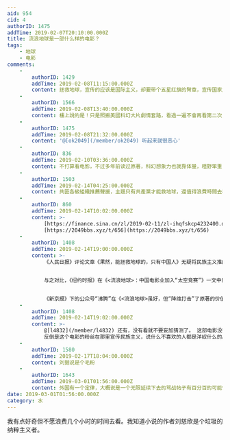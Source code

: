 ```yaml
---
aid: 954
cid: 4
authorID: 1475
addTime: 2019-02-07T20:10:00.000Z
title: 流浪地球是一部什么样的电影？
tags:
    - 地球
    - 电影
comments:
    -
        authorID: 1429
        addTime: 2019-02-08T11:15:00.000Z
        content: 拯救地球，宣传的应该是国际主义，却要带个五星红旗的臂章，宣传国家主义。
    -
        authorID: 1566
        addTime: 2019-02-08T13:40:00.000Z
        content: 樓上說的是！只是照搬美國科幻大片劇情套路，看過一遍不會再看第二次！也就那樣！
    -
        authorID: 1475
        addTime: 2019-02-08T21:32:00.000Z
        content: '@[ok2049](/member/ok2049) 听起来就很恶心'
    -
        authorID: 836
        addTime: 2019-02-10T03:36:00.000Z
        content: 不打算看电影，不过多年前读过原著，科幻想象力也就靠体量，粗野笨重，人物塑造教科书版得差，而且故事还烂尾了。
    -
        authorID: 1503
        addTime: 2019-02-14T04:25:00.000Z
        content: 共匪各級組織推薦聲援，主題只有共產黨才能救地球，還值得浪費時間去看嗎？
    -
        authorID: 860
        addTime: 2019-02-14T10:02:00.000Z
        content: >-
            [https://finance.sina.cn/zl/2019-02-11/zl-ihqfskcp4232400.d.html?from=wap](https://finance.sina.cn/zl/2019-02-11/zl-ihqfskcp4232400.d.html?from=wap)
            [https://2049bbs.xyz/t/656](https://2049bbs.xyz/t/656)
    -
        authorID: 1408
        addTime: 2019-02-14T19:00:00.000Z
        content: >-
            《人民日报》评论文章《果然，能拯救地球的，只有中国人》无疑将民族主义推向了高潮，它突出了“流浪地球”的中国特色：“在拯救地球这个经典到甚至有些烂俗的母题上，欧美人的思路往往是派出探险队寻找新家园，而《流浪地球》则体现出中国人安土重迁的老传统——对生活了300万年的‘祖宅’不离不弃”，“中国科幻的内核一直有别于欧美科幻，《流浪地球》体现的是一种将全人类团结在一起“集中力量办大事”的理念。因此，虽然《流浪地球》是一部中国科幻电影，但丝毫没有刻意凸显中国的地位，恰恰相反，电影弱化了中国人的身份，将整个人类当做一个命运共同体，这是其区别于好莱坞电影的重要之处，而‘天下大同’也是中国人对美好社会的一个共识和一直以来努力的方向”。


            与之对比，《纽约时报》在《<流浪地球>：中国电影业加入“太空竞赛”》一文中的评价更加中立：“与《红海行动》和两部英雄痛打西方恶棍的兰博式《战狼》不同，《流浪地球》并不带有沙文主义色彩，尽管该片中也有《战狼》系列的主角吴京。”


            《新京报》下的公众号“沸腾”在《<流浪地球>虽好，但“降维打击”了原著的价值观》一文中，作者宋金波指出，改编之后的《流浪地球》在其内核上其实是“反刘慈欣”的：“在原著中，角色的种族、国家属性被淡化。原著中，主人公娶了一位日本妻子，而最后，由于不信任联合政府而产生的叛军，以及被处死的五千名地球派，都直指人性的弱点，也是对人性之恶的无情拷问。由此可见，原著是在努力做到在‘人类命运共同体’的尺度上进行叙事。而在电影中，叙事的视角和情感被拉回到“国族荣辱”的层面，通过黑化其他国家小分队的形象来反衬主角的英雄主义。”
    -
        authorID: 1408
        addTime: 2019-02-14T19:02:00.000Z
        content: >-
            @[l4832](/member/l4832) 还有，没有看就不要妄加猜测了。 这部电影没有像战狼那样宣传民族主义。
            反倒是这个电影的粉丝在那里宣传民族主义，说什么不喜欢的人都是洋奴什么的。
    -
        authorID: 1580
        addTime: 2019-02-17T18:04:00.000Z
        content: 刘据说是个毛粉
    -
        authorID: 1643
        addTime: 2019-03-01T01:56:00.000Z
        content: 外国有一个定律，大概说是一个无限延续下去的骂战帖子有百分百的可能性提到某某人是纳粹。你这一楼就说刘是个纳粹，这还讨论个屁哦
date: 2019-03-01T01:56:00.000Z
category: 水
---
```


我有点好奇但不愿浪费几个小时的时间去看。我知道小说的作者刘慈欣是个垃圾的纳粹主义者。
